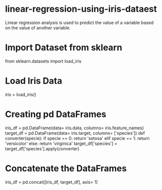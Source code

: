 # linear-regression-using-iris-dataest
Linear regression analysis is used to predict the value of a variable based on the value of another variable. 

# Import Dataset from sklearn
from sklearn.datasets import load_iris
# Load Iris Data
iris = load_iris()
# Creating pd DataFrames
iris_df = pd.DataFrame(data= iris.data, columns= iris.feature_names)
target_df = pd.DataFrame(data= iris.target, columns= ['species'])
def converter(specie):
    if specie == 0:
        return 'setosa'
    elif specie == 1:
        return 'versicolor'
    else:
        return 'virginica'
target_df['species'] = target_df['species'].apply(converter)
# Concatenate the DataFrames
iris_df = pd.concat([iris_df, target_df], axis= 1)
